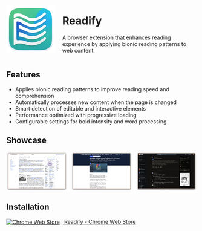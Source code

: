 <div style="display: flex; align-items: center; gap: 20px;">
    <img src="wxt-src/assets/icon.png" width="128" height="128" alt="Readify Logo">
    <div>
        <h1>Readify</h1>
        <p>A browser extension that enhances reading experience by applying bionic reading patterns to web content.</p>
    </div>
</div>

## Features

- Applies bionic reading patterns to improve reading speed and comprehension
- Automatically processes new content when the page is changed
- Smart detection of editable and interactive elements
- Performance optimized with progressive loading
- Configurable settings for bold intensity and word processing

## Showcase
<div style="display: flex; gap: 10px; justify-content: space-between;">
    <img src="materials/wikipedia-preview.png" width="32%" alt="Wikipedia Preview">
    <img src="materials/nbc-preview.png" width="32%" alt="NBC Preview">
    <img src="materials/reddit-preview.png" width="32%" alt="Reddit Preview">
</div>

## Installation

<a href="https://chromewebstore.google.com/detail/readify/agpjakbhkbidmhaejemhmlcdgdcopnij">
    <img src="https://fonts.gstatic.com/s/i/productlogos/chrome_store/v7/192px.svg" width="24" height="24" style="vertical-align: middle; margin-right: 8px;" alt="Chrome Web Store">
    Readify - Chrome Web Store
</a>